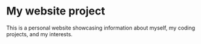 # My website project
This is a personal website showcasing information about myself, my coding projects, and my interests.